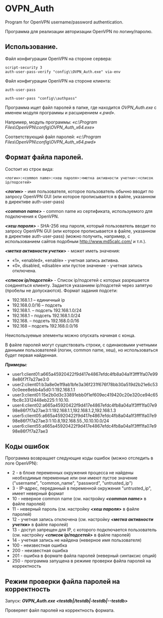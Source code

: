﻿# OVPN_Auth

Program for OpenVPN username/password authentication.

Программа для реализации авторизации OpenVPN по логину/паролю.



## Использование.

Файл конфигурации OpenVPN на стороне сервера:
```
script-security 3
auth-user-pass-verify "config\\OVPN_Auth.exe" via-env
```

Файл конфигурации OpenVPN на стороне клиента:
```
auth-user-pass
```

```
auth-user-pass "config\\authpass"
```


Программа ищет файл паролей в папке, где находится _OVPN_Auth.exe_ с именем модуля программы и расширением _«.pwd»_.

Например, модуль программы: _«c:\Program Files\OpenVPN\config\OVPN_Auth_x64.exe»_

Соответствующий файл паролей: _«c:\Program Files\OpenVPN\config\OVPN_Auth_x64.pwd»_




## Формат файла паролей.

Состоит из строк вида:

```
<логин>:<common name>:<хеш пароля>:<метка активности учетки>:<список ip/подсетей>
```

**_\<логин\>_** - имя пользователя, которое пользователь обычно вводит по запросу OpenVPN GUI (или которое прописывается в файле, указанном в директиве auth-user-pass)

**_\<common name\>_** - common name из сертификата, используемого для подключения к OpenVPN.

**_\<хеш пароля\>_** - SHA-256 хеш пароля, который пользователь вводит по запросу OpenVPN GUI (или которое прописывается в файле, указанном в директиве auth-user-pass)
(можно получить, например, с использованием сайтов подобным http://www.md5calc.com/ и т.п.).

**_\<метка активности учетки\>_** - может иметь значения:
* «1», «enabled», «enable» - учетная запись активна.
* «0», disabled, «disable» или пустое значение - учетная запись отключена.

**_\<список ip/подсетей\>_** - Список ip/подсетей с которых разрешается соединяться клиенту.
Задается указанием ip/подсетей через запятую (пробелы не допускаются).
Формат задания подсети:
* 192.168.1.1 – единичный ip
* 192.168.0.0/16 – подсеть
* 192.168.1. – подсеть 192.168.1.0/24
* 192.168.1 – подсеть 192.168.1.0/24
* 192.168. – подсеть 192.168.0.0/16
* 192.168 – подсеть 192.168.0.0/16

Неиспользуемые элементы можно опускать начиная с конца.

В файле паролей могут существовать строки, с одинаковыми учетными данными пользователей (логин, common name, хеш), но использоваться будет первая найденная.


**_Примеры:_**

* user1:client01:a665a45920422f9d417e4867efdc4fb8a04a1f3fff1fa07e998e86f7f7a27ae3:0
* user2:client01:b3a8e0e1f9ab1bfe3a36f231f676f78bb30a519d2b21e6c530c0eee8ebb4a5d0:1:192.168.1.1
* user3:client01:15e2b0d3c33891ebb0f1ef609ec419420c20e320ce94c65fbc8c3312448eb225:1:10.10.
* user4:client02:a665a45920422f9d417e4867efdc4fb8a04a1f3fff1fa07e998e86f7f7a27ae3:1:192.168.1.1,192.168.1.2,192.168.1.3
* user5:client05:a665a45920422f9d417e4867efdc4fb8a04a1f3fff1fa07e998e86f7f7a27ae3:1:10.8,192.168.55.,10.10.10.0/24
* user6:client55:a665a45920422f9d417e4867efdc4fb8a04a1f3fff1fa07e998e86f7f7a27ae3




## Коды ошибок

Программа возвращает следующие коды ошибок (можно отследить в логе OpenVPN):
* 2 - в блоке переменных окружения процесса не найдены необходимые переменные или они имеют пустое значение ("username", "common_name", "password", "untrusted_ip")
* 3 - IP-адрес, переданный в переменной окружения "untrusted_ip", имеет неверный формат
* 10 - неверное common name (см. настройку **_\<common name\>_** в файле паролей)
* 11 - неверный пароль (см. настройку **_\<хеш пароля\>_** в файле паролей)
* 12 - учетная запись отключена (см. настройку **_\<метка активности учетки\>_** в файле паролей)
* 13 - доступ запрещен для IP, с которого подключается пользователь (см. настройку **_\<список ip/подсетей\>_** в файле паролей)
* 14 - учетная запись не найдена (неверное имя пользователя)
* 100 - неизвестная ошибка
* 200 - неизвестная ошибка
* 201 - ошибка в формате файла паролей (неверный синтаксис опций)
* 250 - программа запущена в режиме проверки файла паролей на корректность



## Режим проверки файла паролей на корректность

Запуск: **_OVPN_Auth.exe \<testdb|/testdb|-testdb|--testdb\>_**

Проверяет файл паролей на корректность формата.

